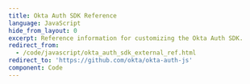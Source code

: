 ```yaml
---
title: Okta Auth SDK Reference
language: JavaScript
hide_from_layout: 0
excerpt: Reference information for customizing the Okta Auth SDK.
redirect_from:
  - /code/javascript/okta_auth_sdk_external_ref.html
redirect_to: 'https://github.com/okta/okta-auth-js'
component: Code
---
```


